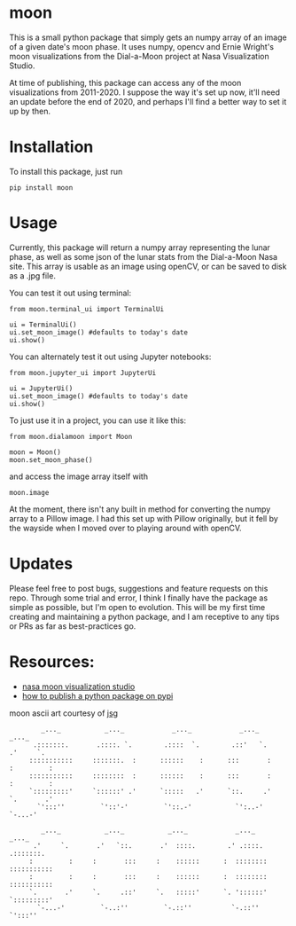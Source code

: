 # moon 

This is a small python package that simply gets an numpy array of an image of a given date's moon phase. It uses numpy, opencv and Ernie Wright's moon visualizations from the Dial-a-Moon project at Nasa Visualization Studio.

At time of publishing, this package can access any of the moon visualizations from 2011-2020. I suppose the way it's set up now, it'll need an update before the end of 2020, and perhaps I'll find a better way to set it up by then.

# Installation 

To install this package, just run 

```pip install moon```

# Usage

Currently, this package will return a numpy array representing the lunar phase, as well as some json of the lunar stats from the Dial-a-Moon Nasa site. This array is usable as an image using openCV, or can be saved to disk as a .jpg file.

You can test it out using terminal:

```
from moon.terminal_ui import TerminalUi

ui = TerminalUi()
ui.set_moon_image() #defaults to today's date
ui.show()
```

You can alternately test it out using Jupyter notebooks:

```
from moon.jupyter_ui import JupyterUi

ui = JupyterUi()
ui.set_moon_image() #defaults to today's date
ui.show()
```

To just use it in a project, you can use it like this:

```
from moon.dialamoon import Moon

moon = Moon()
moon.set_moon_phase()

```
and access the image array itself with

```
moon.image
```

At the moment, there isn't any built in method for converting the numpy array to a Pillow image. I had this set up with Pillow originally, but it fell by the wayside when I moved over to playing around with openCV. 

# Updates

Please feel free to post bugs, suggestions and feature requests on this repo. Through some trial and error, I think I finally have the package as simple as possible, but I'm open to evolution. This will be my first time creating and maintaining a python package, and I am receptive to any tips or PRs as far as best-practices go.

# Resources:
- [nasa moon visualization studio](https://svs.gsfc.nasa.gov/4442)
- [how to publish a python package on pypi](https://medium.com/@joel.barmettler/how-to-upload-your-python-package-to-pypi-65edc5fe9c56)


moon ascii art courtesy of [jsg](http://www.ascii-art.de/ascii/mno/moon.txt)
```
        _..._           _..._            _..._            _..._            _..._
      .:::::::.       .::::. `.        .::::  `.        .::'   `.        .'     `.
     :::::::::::     :::::::.  :      ::::::    :      :::       :      :         :  
     :::::::::::     ::::::::  :      ::::::    :      :::       :      :         :
     `:::::::::'     `::::::' .'      `:::::   .'      `::.     .'      `.       .'
       `':::''         `'::'-'         `'::.-'           `':..-'          `-...-'

        _..._           _..._           _..._            _..._            _..._
      .'     `.       .'   `::.       .'  ::::.        .' .::::.        .:::::::.
     :         :     :       :::     :    ::::::      :  ::::::::      ::::::::::: 
     :         :     :       :::     :    ::::::      :  ::::::::      :::::::::::
     `.       .'     `.     .::'     `.   :::::'      `. '::::::'      `:::::::::'
       `-...-'         `-..:''         `-.::''          `-.::''          `':::''
```
       



